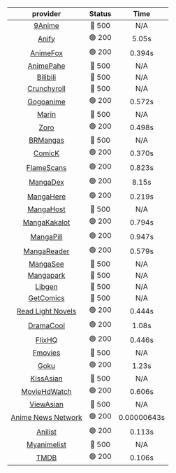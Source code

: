 | **provider** | **Status** | **Time** |
|:--------:|:------:|:----:|
| [9Anime](https://aniwave.to) | 🔴 500 | N/A |
|  [Anify](https://anify.eltik.cc)  | 🟢 200 | 5.05s |
|  [AnimeFox](https://animefox.tv)  | 🟢 200 | 0.394s |
| [AnimePahe](https://animepahe.com) | 🔴 500 | N/A |
| [Bilibili](https://bilibili.tv) | 🔴 500 | N/A |
| [Crunchyroll](https://cronchy.consumet.stream) | 🔴 500 | N/A |
|  [Gogoanime](https://anitaku.pe)  | 🟢 200 | 0.572s |
| [Marin](https://marin.moe) | 🔴 500 | N/A |
|  [Zoro](https://hianime.to)  | 🟢 200 | 0.498s |
| [BRMangas](https://www.brmangas.net) | 🔴 500 | N/A |
|  [ComicK](https://comick.app)  | 🟢 200 | 0.370s |
|  [FlameScans](https://flamescans.org/)  | 🟢 200 | 0.823s |
|  [MangaDex](https://mangadex.org)  | 🟢 200 | 8.15s |
|  [MangaHere](http://www.mangahere.cc)  | 🟢 200 | 0.219s |
| [MangaHost](https://mangahosted.com) | 🔴 500 | N/A |
|  [MangaKakalot](https://mangakakalot.com)  | 🟢 200 | 0.794s |
|  [MangaPill](https://mangapill.com)  | 🟢 200 | 0.947s |
|  [MangaReader](https://mangareader.to)  | 🟢 200 | 0.579s |
| [MangaSee](https://mangasee123.com) | 🔴 500 | N/A |
| [Mangapark](https://v2.mangapark.net) | 🔴 500 | N/A |
| [Libgen](http://libgen) | 🔴 500 | N/A |
| [GetComics](https://getcomics.info/) | 🔴 500 | N/A |
|  [Read Light Novels](https://readlightnovels.net)  | 🟢 200 | 0.444s |
|  [DramaCool](https://dramacool.com.pa)  | 🟢 200 | 1.08s |
|  [FlixHQ](https://flixhq.to)  | 🟢 200 | 0.446s |
| [Fmovies](https://fmovies24.to) | 🔴 500 | N/A |
|  [Goku](https://goku.sx)  | 🟢 200 | 1.23s |
| [KissAsian](https://kissasian.mx) | 🔴 500 | N/A |
|  [MovieHdWatch](https://movieshd.watch)  | 🟢 200 | 0.606s |
| [ViewAsian](https://viewasian.co) | 🔴 500 | N/A |
|  [Anime News Network](https://www.animenewsnetwork.com)  | 🟢 200 | 0.00000643s |
|  [Anilist](https://anilist.co)  | 🟢 200 | 0.113s |
| [Myanimelist](https://myanimelist.net/) | 🔴 500 | N/A |
|  [TMDB](https://www.themoviedb.org)  | 🟢 200 | 0.106s |
